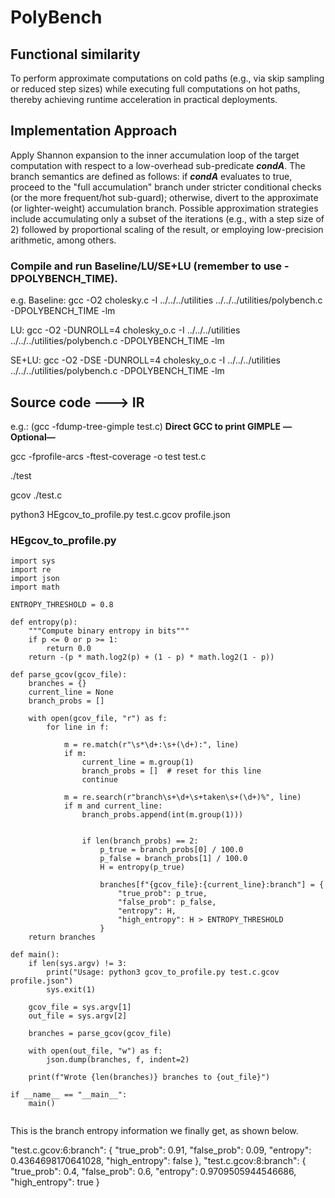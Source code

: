 # PolyBench

## Functional similarity ##

To perform approximate computations on cold paths (e.g., via skip sampling or reduced step sizes) while executing full computations 
on hot paths, thereby achieving runtime acceleration in practical deployments.

## Implementation Approach ##
Apply Shannon expansion to the inner accumulation loop of the target computation with respect to a low-overhead sub-predicate **_condA_**. The branch semantics are defined as follows: if **_condA_** evaluates to true, proceed to the "full accumulation" branch under stricter conditional checks (or the more frequent/hot sub-guard); otherwise, divert to the approximate (or lighter-weight) accumulation branch. Possible approximation strategies include accumulating only a subset of the iterations (e.g., with a step size of 2) followed by proportional scaling of the result, or employing low-precision arithmetic, among others.

### Compile and run Baseline/LU/SE+LU (remember to use -DPOLYBENCH_TIME). ###
e.g. Baseline: gcc -O2 cholesky.c -I ../../../utilities ../../../utilities/polybench.c -DPOLYBENCH_TIME -lm

LU: gcc -O2 -DUNROLL=4 cholesky_o.c -I ../../../utilities ../../../utilities/polybench.c -DPOLYBENCH_TIME -lm

SE+LU:  gcc -O2 -DSE -DUNROLL=4 cholesky_o.c -I ../../../utilities ../../../utilities/polybench.c -DPOLYBENCH_TIME -lm


## Source code ---> IR ##

e.g.:
(gcc -fdump-tree-gimple test.c) **Direct GCC to print GIMPLE** **—Optional—**

gcc -fprofile-arcs -ftest-coverage -o test test.c

./test

gcov ./test.c

python3 HEgcov_to_profile.py test.c.gcov profile.json

### HEgcov_to_profile.py ###

```
import sys
import re
import json
import math

ENTROPY_THRESHOLD = 0.8

def entropy(p):
    """Compute binary entropy in bits"""
    if p <= 0 or p >= 1:
        return 0.0
    return -(p * math.log2(p) + (1 - p) * math.log2(1 - p))

def parse_gcov(gcov_file):
    branches = {}
    current_line = None
    branch_probs = []

    with open(gcov_file, "r") as f:
        for line in f:
            
            m = re.match(r"\s*\d+:\s+(\d+):", line)
            if m:
                current_line = m.group(1)
                branch_probs = []  # reset for this line
                continue

            m = re.search(r"branch\s+\d+\s+taken\s+(\d+)%", line)
            if m and current_line:
                branch_probs.append(int(m.group(1)))

                
                if len(branch_probs) == 2:
                    p_true = branch_probs[0] / 100.0
                    p_false = branch_probs[1] / 100.0
                    H = entropy(p_true)

                    branches[f"{gcov_file}:{current_line}:branch"] = {
                        "true_prob": p_true,
                        "false_prob": p_false,
                        "entropy": H,
                        "high_entropy": H > ENTROPY_THRESHOLD
                    }
    return branches

def main():
    if len(sys.argv) != 3:
        print("Usage: python3 gcov_to_profile.py test.c.gcov profile.json")
        sys.exit(1)

    gcov_file = sys.argv[1]
    out_file = sys.argv[2]

    branches = parse_gcov(gcov_file)

    with open(out_file, "w") as f:
        json.dump(branches, f, indent=2)

    print(f"Wrote {len(branches)} branches to {out_file}")

if __name__ == "__main__":
    main()


```

This is the branch entropy information we finally get, as shown below.

"test.c.gcov:6:branch": {
    "true_prob": 0.91,
    "false_prob": 0.09,
    "entropy": 0.4364698170641028,
    "high_entropy": false
  },
  "test.c.gcov:8:branch": {
    "true_prob": 0.4,
    "false_prob": 0.6,
    "entropy": 0.9709505944546686,
    "high_entropy": true
  }


